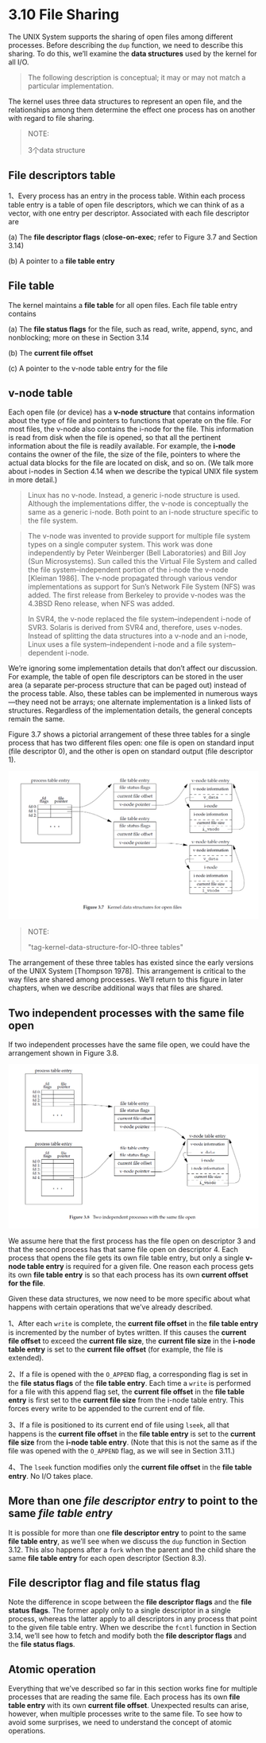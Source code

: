 # 3.10 File Sharing

The UNIX System supports the sharing of open files among different processes. Before describing the `dup` function, we need to describe this sharing. To do this, we’ll examine the **data structures** used by the kernel for all I/O.

> The following description is conceptual; it may or may not match a particular implementation.

The kernel uses three data structures to represent an open file, and the relationships among them determine the effect one process has on another with regard to file sharing.

> NOTE: 
>
> 3个data structure

## File descriptors table

1、Every process has an entry in the process table. Within each process table entry is a table of open file descriptors, which we can think of as a vector, with one entry per descriptor. Associated with each file descriptor are

(a) The **file descriptor flags** (**close-on-exec**; refer to Figure 3.7 and Section 3.14)

(b) A pointer to a **file table entry**

## File table 

The kernel maintains a **file table** for all open files. Each file table entry contains

(a) The **file status flags** for the file, such as read, write, append, sync, and nonblocking; more on these in Section 3.14

(b) The **current file offset**

(c) A pointer to the v-node table entry for the file

## v-node table 

Each open file (or device) has a **v-node structure** that contains information about the type of file and pointers to functions that operate on the file. For most files, the v-node also contains the i-node for the file. This information is read from disk when the file is opened, so that all the pertinent information about the file is readily available. For example, the **i-node** contains the owner of the file, the size of the file, pointers to where the actual data blocks for the file are located on disk, and so on. (We talk more about i-nodes in Section 4.14 when we describe the typical UNIX file system in more detail.)

> Linux has no v-node. Instead, a generic i-node structure is used. Although the implementations differ, the v-node is conceptually the same as a generic i-node. Both point to an i-node structure specific to the file system.

> The v-node was invented to provide support for multiple file system types on a single computer system. This work was done independently by Peter Weinberger (Bell Laboratories) and Bill Joy (Sun Microsystems). Sun called this the Virtual File System and called the file system–independent portion of the i-node the v-node [Kleiman 1986]. The v-node propagated through various vendor implementations as support for Sun’s Network File System (NFS) was added. The first release from Berkeley to provide v-nodes was the 4.3BSD Reno release, when NFS was added.
>
> In SVR4, the v-node replaced the file system–independent i-node of SVR3. Solaris is derived from SVR4 and, therefore, uses v-nodes. Instead of splitting the data structures into a v-node and an i-node, Linux uses a file system–independent i-node and a file system–dependent i-node.

We’re ignoring some implementation details that don’t affect our discussion. For example, the table of open file descriptors can be stored in the user area (a separate per-process structure that can be paged out) instead of the process table. Also, these tables can be implemented in numerous ways—they need not be arrays; one alternate implementation is a linked lists of structures. Regardless of the implementation details, the general concepts remain the same.

Figure 3.7 shows a pictorial arrangement of these three tables for a single process that has two different files open: one file is open on standard input (file descriptor 0), and the other is open on standard output (file descriptor 1).

![](./APUE-Figure-3.7-Kernel-data-structures-for-open-files.png)

> NOTE: 
>
> "tag-kernel-data-structure-for-IO-three tables"

The arrangement of these three tables has existed since the early versions of the UNIX System [Thompson 1978]. This arrangement is critical to the way files are shared among processes. We’ll return to this figure in later chapters, when we describe additional ways that files are shared.



## Two independent processes with the same file open

If two independent processes have the same file open, we could have the arrangement shown in Figure 3.8.

![](./APUE-Figure-3.8-Two-independent-processes-with-the-same-file-open.png)

We assume here that the first process has the file open on descriptor 3 and that the second process has that same file open on descriptor 4. Each process that opens the file gets its own file table entry, but only a single **v-node table entry** is required for a given file. One reason each process gets its own **file table entry** is so that each process has its own **current offset for the file**.





Given these data structures, we now need to be more specific about what happens with certain operations that we’ve already described.

1、After each `write` is complete, the **current file offset** in the **file table entry** is incremented by the number of bytes written. If this causes the **current file offset** to exceed the **current file size**, the **current file size** in the **i-node table entry** is set to the **current file offset** (for example, the file is extended).

2、If a file is opened with the `O_APPEND` flag, a corresponding flag is set in the **file status flags** of the **file table entry**. Each time a `write` is performed for a file with this append flag set, the **current file offset** in the **file table entry** is first set to the **current file size** from the i-node table entry. This forces every write to be appended to the current end of file.

3、If a file is positioned to its current end of file using `lseek`, all that happens is the **current file offset** in the **file table entry** is set to the **current file size** from the **i-node table entry**. (Note that this is not the same as if the file was opened with the `O_APPEND` flag, as we will see in Section 3.11.)

4、The `lseek` function modifies only the **current file offset** in the **file table entry**. No I/O takes place.

## More than one *file descriptor entry* to point to the same *file table entry*

It is possible for more than one **file descriptor entry** to point to the same **file table entry**, as we’ll see when we discuss the `dup` function in Section 3.12. This also happens after a `fork` when the parent and the child share the same **file table entry** for each open descriptor (Section 8.3).

## File descriptor flag and file status flag

Note the difference in scope between the **file descriptor flags** and the **file status flags**. The former apply only to a single descriptor in a single process, whereas the latter apply to all descriptors in any process that point to the given file table entry. When we describe the `fcntl` function in Section 3.14, we’ll see how to fetch and modify both the **file descriptor flags** and the **file status flags**.



## Atomic operation

Everything that we’ve described so far in this section works fine for multiple processes that are reading the same file. Each process has its own **file table entry** with its own **current file offset**. Unexpected results can arise, however, when multiple processes write to the same file. To see how to avoid some surprises, we need to understand the concept of atomic operations.

